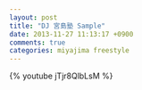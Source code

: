 ```yaml
---
layout: post
title: "DJ 宮島塾 Sample"
date: 2013-11-27 11:13:17 +0900
comments: true
categories: miyajima freestyle
---
```


{% youtube jTjr8QlbLsM %}
